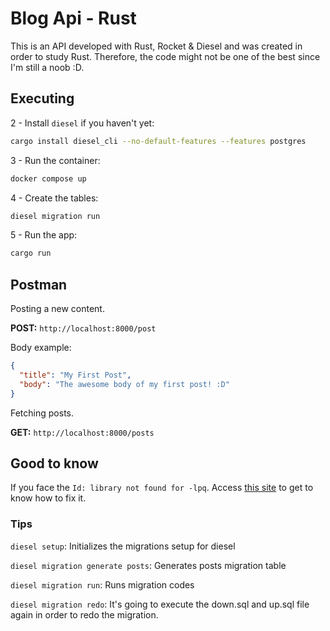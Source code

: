 # Blog Api - Rust

This is an API developed with Rust, Rocket & Diesel and was created in order to study Rust. Therefore, the code might not be one of the best since I'm still a noob :D.

## Executing

2 - Install `diesel` if you haven't yet:

```sh
cargo install diesel_cli --no-default-features --features postgres
```

3 - Run the container:

```sh
docker compose up
```

4 - Create the tables:

```sh
diesel migration run
```

5 - Run the app:

```sh
cargo run
```

## Postman

Posting a new content.

**POST:** `http://localhost:8000/post`

Body example:

```json
{
  "title": "My First Post",
  "body": "The awesome body of my first post! :D"
}
```

Fetching posts.

**GET:** `http://localhost:8000/posts`

## Good to know

If you face the `Id: library not found for -lpq`. Access [this site](https://stackoverflow.com/questions/70313347/ld-library-not-found-for-lpq-when-build-rust-in-macos) to get to know how to fix it.

### Tips

`diesel setup`: Initializes the migrations setup for diesel

`diesel migration generate posts`: Generates posts migration table

`diesel migration run`: Runs migration codes

`diesel migration redo`: It's going to execute the down.sql and up.sql file again in order to redo the migration.
